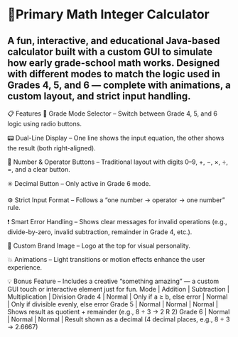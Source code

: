 # 🧮Primary Math Integer Calculator
A fun, interactive, and educational Java-based calculator built with a custom GUI to simulate how early grade-school math works. Designed with different modes to match the logic used in Grades 4, 5, and 6 — complete with animations, a custom layout, and strict input handling.
-------
📋 Features
🔢 Grade Mode Selector – Switch between Grade 4, 5, and 6 logic using radio buttons.

📟 Dual-Line Display – One line shows the input equation, the other shows the result (both right-aligned).

🧮 Number & Operator Buttons – Traditional layout with digits 0–9, +, −, ×, ÷, =, and a clear button.

✳️ Decimal Button – Only active in Grade 6 mode.

⚙️ Strict Input Format – Follows a “one number → operator → one number” rule.

❗ Smart Error Handling – Shows clear messages for invalid operations (e.g., divide-by-zero, invalid subtraction, remainder in Grade 4, etc.).

🌈 Custom Brand Image – Logo at the top for visual personality.

💥 Animations – Light transitions or motion effects enhance the user experience.

💡 Bonus Feature – Includes a creative “something amazing” — a custom GUI touch or interactive element just for fun.
Mode | Addition | Subtraction | Multiplication | Division
Grade 4 | Normal | Only if a ≥ b, else error | Normal | Only if divisible evenly, else error
Grade 5 | Normal | Normal | Normal | Shows result as quotient + remainder (e.g., 8 ÷ 3 → 2 R 2)
Grade 6 | Normal | Normal | Normal | Result shown as a decimal (4 decimal places, e.g., 8 ÷ 3 → 2.6667)
